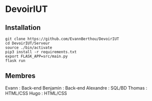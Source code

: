# DevoirIUT

## Installation
```
git clone https://github.com/EvannBerthou/DevoirIUT
cd DevoirIUT/Serveur
source ./bin/activate
pip3 install -r requirements.txt
export FLASK_APP=src/main.py
flask run
```

## Membres
Evann : Back-end
Benjamin : Back-end
Alexandre : SQL/BD
Thomas : HTML/CSS
Hugo : HTML/CSS
